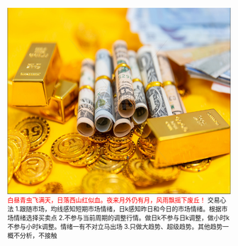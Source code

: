 <img src="images/gold.PNG" style="height:420px;width:100%;"></img>
<font color="red">白昼青虫飞满天，日落西山红似血。夜来月外仍有月，风雨飘摇下废丘！</font>
交易心法
1.跟随市场，均线感知短期市场情绪，日k感知昨日和今日的市场情绪。根据市场情绪选择买卖点
2.不参与当前周期的调整行情。做日k不参与日k调整，做小时k不参与小时k调整。情绪一有不对立马出场
3.只做大趋势、超级趋势。其他趋势一概不分析，不接触